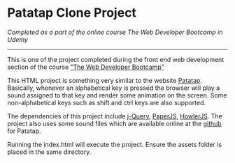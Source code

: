 # Patatap Clone Project #
*Completed as a part of the online course The Web Developer Bootcamp in Udemy*

***
This is one of the project completed during the front end web development section of the course ["The Web Developer Bootcamp"](https://www.udemy.com/the-web-developer-bootcamp/)

This HTML project is something very similar to the website [Patatap](https://www.patatap.com/). Basically, whenever an alphabetical key is pressed the browser will play a sound assigned to that key and render some animation on the screen. Some non-alphabetical keys such as shift and ctrl keys are also supported.

The dependencies of this project include [j-Query](https://jquery.com/), [PaperJS](http://paperjs.org/), [HowlerJS](https://howlerjs.com/). The project also uses some sound files which are available online at the [github](https://github.com/jonobr1/Neuronal-Synchrony/tree/master/assets/D) for Patatap.

Running the index.html will execute the project. Ensure the assets folder is placed  in the same directory.

